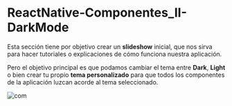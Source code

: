 # ReactNative-Componentes_II-DarkMode

Esta sección tiene por objetivo crear un **slideshow** inicial, que nos sirva para hacer tutoriales o explicaciones de cómo funciona
nuestra aplicación.

Pero el objetivo principal es que podamos cambiar el tema entre **Dark**, **Light** o bien crear tu propio **tema personalizado** para que todos los componentes de la aplicación luzcan acorde al tema seleccionado.

![com](https://github.com/manuels-bts/ReactNative-Componentes_II-DarkMode/assets/116088500/6a33078a-ea0d-4db3-9798-8d7ed5d251e8)

